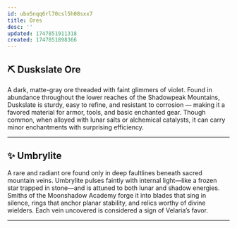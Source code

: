 ```yaml
---
id: ubo5nqq6rl70csl5h08sxx7
title: Ores
desc: ''
updated: 1747851911318
created: 1747851898366
---
```


## ⛏️ Duskslate Ore

A dark, matte-gray ore threaded with faint glimmers of violet. Found in abundance throughout the lower reaches of the Shadowpeak Mountains, Duskslate is sturdy, easy to refine, and resistant to corrosion — making it a favored material for armor, tools, and basic enchanted gear. Though common, when alloyed with lunar salts or alchemical catalysts, it can carry minor enchantments with surprising efficiency.

---

## ✨ Umbrylite

A rare and radiant ore found only in deep faultlines beneath sacred mountain veins. Umbrylite pulses faintly with internal light—like a frozen star trapped in stone—and is attuned to both lunar and shadow energies. Smiths of the Moonshadow Academy forge it into blades that sing in silence, rings that anchor planar stability, and relics worthy of divine wielders. Each vein uncovered is considered a sign of Velaria’s favor.

---